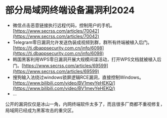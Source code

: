 # 部分局域网终端设备漏洞利2024

* 微信点击恶意链接执行远程代码，控制用户的手机。 [https://www.secrss.com/articles/70042](https://www.secrss.com/articles/70042)
* Telegram零日漏洞允许发送伪装成视频到群，群所有终端被植入后门。 [https://ti.dbappsecurity.com.cn/info/6098](https://ti.dbappsecurity.com.cn/info/6098)
* 韩国黑客利用WPS零日漏洞开展大规模间谍活动，打开WPS文档就被植入后门。[https://www.secrss.com/articles/69599](https://www.secrss.com/articles/69599)
* 搜狗输入法绕过windows锁屏逻辑RCE漏洞，直接控制Windows。 [https://www.bilibili.com/video/BV1mevYeHEKQ/](https://www.bilibili.com/video/BV1mevYeHEKQ/)
* ...
 	
 	
公开的漏洞仅仅是冰山一角，内网终端软件太多了，而且很多厂商都不重视修复，局域网已经成为黑客攻击的重灾区。

